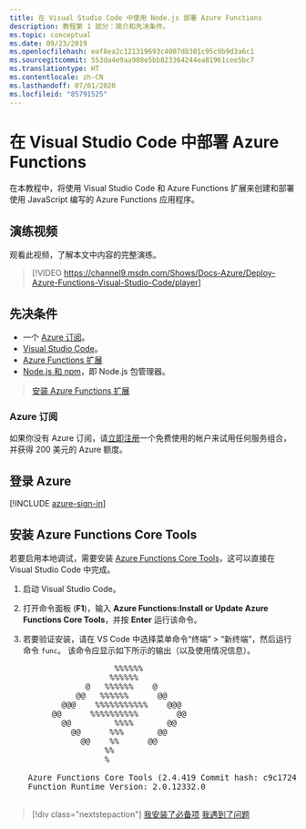```yaml
---
title: 在 Visual Studio Code 中使用 Node.js 部署 Azure Functions
description: 教程第 1 部分：简介和先决条件。
ms.topic: conceptual
ms.date: 09/23/2019
ms.openlocfilehash: eaf8ea2c121319693c4007d8301c95c9b9d3a6c1
ms.sourcegitcommit: 553da4e9aa988e5bb823364244ea81961cee5bc7
ms.translationtype: HT
ms.contentlocale: zh-CN
ms.lasthandoff: 07/01/2020
ms.locfileid: "85791525"
---
```

# <a name="deploy-azure-functions-from-visual-studio-code"></a>在 Visual Studio Code 中部署 Azure Functions

在本教程中，将使用 Visual Studio Code 和 Azure Functions 扩展来创建和部署使用 JavaScript 编写的 Azure Functions 应用程序。

## <a name="walkthrough-video"></a>演练视频

观看此视频，了解本文中内容的完整演练。

> [!VIDEO https://channel9.msdn.com/Shows/Docs-Azure/Deploy-Azure-Functions-Visual-Studio-Code/player]

## <a name="prerequisites"></a>先决条件

- 一个 [Azure 订阅](#azure-subscription)。
- [Visual Studio Code](https://code.visualstudio.com/)。
- [Azure Functions 扩展](https://marketplace.visualstudio.com/items?itemName=ms-azuretools.vscode-azurefunctions)
- [Node.js 和 npm](https://nodejs.org/en/download)，即 Node.js 包管理器。

> <a class="tutorial-install-extension-btn" href="https://marketplace.visualstudio.com/items?itemName=ms-azuretools.vscode-azurefunctions">安装 Azure Functions 扩展</a>

### <a name="azure-subscription"></a>Azure 订阅

如果你没有 Azure 订阅，请[立即注册](https://azure.microsoft.com/free/?utm_source=campaign&utm_campaign=vscode-tutorial-functions-extension&mktingSource=vscode-tutorial-functions-extension)一个免费使用的帐户来试用任何服务组合，并获得 200 美元的 Azure 额度。

## <a name="sign-in-to-azure"></a>登录 Azure

[!INCLUDE [azure-sign-in](includes/azure-sign-in.md)]

## <a name="install-the-azure-functions-core-tools"></a>安装 Azure Functions Core Tools

若要启用本地调试，需要安装 [Azure Functions Core Tools](https://github.com/Azure/azure-functions-core-tools)，这可以直接在 Visual Studio Code 中完成。

1. 启动 Visual Studio Code。

1. 打开命令面板  (**F1**)，输入 **Azure Functions:Install or Update Azure Functions Core Tools**，并按 **Enter** 运行该命令。

1. 若要验证安装，请在 VS Code 中选择菜单命令“终端”   >   “新终端”，然后运行命令 `func`。 该命令应显示如下所示的输出（以及使用情况信息）。

    <pre>
                      %%%%%%
                     %%%%%%
                @   %%%%%%    @
              @@   %%%%%%      @@
           @@@    %%%%%%%%%%%    @@@
         @@      %%%%%%%%%%        @@
           @@         %%%%       @@
             @@      %%%       @@
               @@    %%      @@
                    %%
                    %

    Azure Functions Core Tools (2.4.419 Commit hash: c9c1724d002bd90b2e6b41393915ea3a26bcf0ce)
    Function Runtime Version: 2.0.12332.0
    </pre>

> [!div class="nextstepaction"]
> [我安装了必备项](tutorial-vscode-serverless-node-02.md) [我遇到了问题](https://www.research.net/r/PWZWZ52?tutorial=node-deployment-azurefunctions&step=getting-started)
